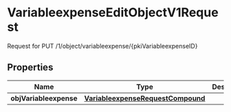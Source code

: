 

# VariableexpenseEditObjectV1Request

Request for PUT /1/object/variableexpense/{pkiVariableexpenseID}

## Properties

| Name | Type | Description | Notes |
|------------ | ------------- | ------------- | -------------|
|**objVariableexpense** | [**VariableexpenseRequestCompound**](VariableexpenseRequestCompound.md) |  |  |



